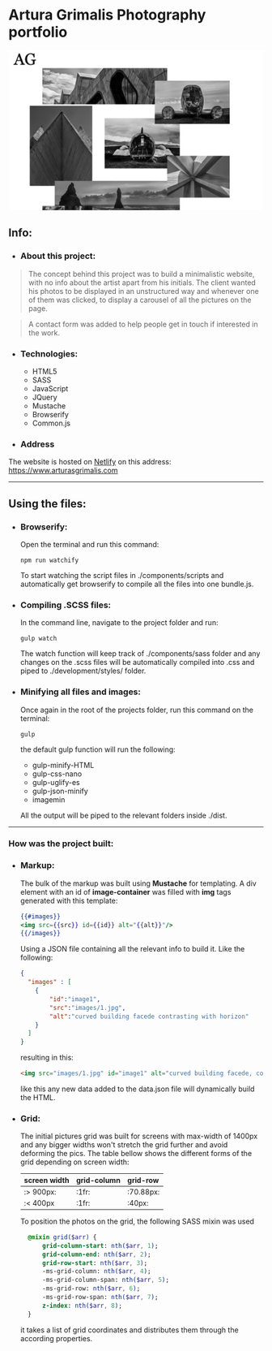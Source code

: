 # **Artura Grimalis** Photography portfolio

![Arturas Website](https://raw.githubusercontent.com/rafaelbogfreitas/react-myportfolio/master/src/images/arturasgrimalis.png)

## Info:

- ### About this project:

>  The concept behind this project was to build a minimalistic website, with no info about the artist apart from his initials. The client wanted his photos to be displayed in an unstructured way and whenever one of them was clicked, to display a carousel of all the pictures on the page.

>  A contact form was added to help people get in touch if interested in the work.

- ### Technologies:

  - HTML5
  - SASS
  - JavaScript
  - JQuery
  - Mustache
  - Browserify
  - Common.js

- ### Address
 The website is hosted on [Netlify](https://www.netlify.com) on this address: <https://www.arturasgrimalis.com>

---

## Using the files:

- ### Browserify:
  Open the terminal and run this command:
  ```
  npm run watchify
  ```
  To start watching the script files in ./components/scripts and automatically get browserify to compile all the files into one bundle.js.

- ### Compiling .SCSS files:

  In the command line, navigate to the project folder and run:
  ```
  gulp watch
  ```

  The watch function will keep track of ./components/sass folder and any changes on the .scss files will be automatically compiled into .css and piped to ./development/styles/ folder.

- ### Minifying all files and images:

  Once again in the root of the projects folder, run this command on the terminal:
  ```
  gulp
  ```
  the default gulp function will run the following:

    - gulp-minify-HTML
    - gulp-css-nano
    - gulp-uglify-es
    - gulp-json-minify
    - imagemin

  All the output will be piped to the relevant folders inside ./dist.

---

### How was the project built:

- ### Markup:

  The bulk of the markup was built using **Mustache** for templating. A div element with an id of **image-container** was filled with **img** tags generated with this template:

  ```mustache
  {{#images}}
  <img src={{src}} id={{id}} alt="{{alt}}"/>
  {{/images}}
  ```

  Using a JSON file containing all the relevant info to build it. Like the following:

  ```json
  {
    "images" : [
      {
          "id":"image1",
          "src":"images/1.jpg",
          "alt":"curved building facede contrasting with horizon"
      }
    ]
  }
  ```

  resulting in this:

  ```html
  <img src="images/1.jpg" id="image1" alt="curved building facede, contrasting with horizon"/>
  ```

  like this any new data added to the data.json file will dynamically build the HTML.

- ### Grid:

  The initial pictures grid was built for screens with max-width of 1400px and any bigger widths won't stretch the grid further and avoid deforming the pics. The table bellow shows the different forms of the grid depending on screen width:

  | screen width | grid-column | grid-row  |
  |--------------|-------------|-----------|
  |:> 900px:     | :1fr:       | :70.88px: |  |:< 900px && > 400px:|:1fr:  | :50px:    |
  |:< 400px      | :1fr:       | :40px:    |

  To position the photos on the grid, the following SASS mixin was used

  ```sass
    @mixin grid($arr) {
        grid-column-start: nth($arr, 1);
        grid-column-end: nth($arr, 2);
        grid-row-start: nth($arr, 3);
        -ms-grid-column: nth($arr, 4);
        -ms-grid-column-span: nth($arr, 5);
        -ms-grid-row: nth($arr, 6);
        -ms-grid-row-span: nth($arr, 7);
        z-index: nth($arr, 8);
    }
  ```
  it takes a list of grid coordinates and distributes them through the according properties.
